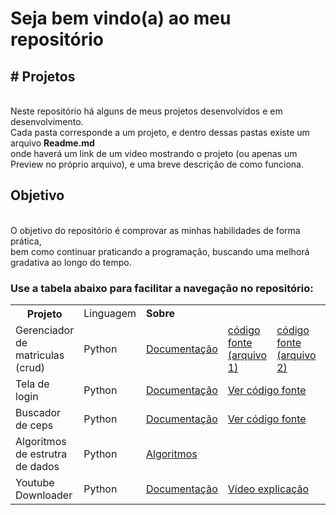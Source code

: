 <h1> Seja bem vindo(a) ao meu repositório</h1>
<h2># Projetos</h2> <br>
Neste repositório há alguns de meus projetos desenvolvidos e em desenvolvimento. <br>
Cada pasta corresponde a um projeto, e dentro dessas pastas existe um arquivo <strong>Readme.md</strong><br>
onde haverá um link de um video mostrando o projeto (ou apenas um Preview no próprio arquivo), e uma breve descrição de como funciona.

<h2>Objetivo</h2><br>
O objetivo do repositório é comprovar as minhas habilidades de forma prática, <br>
bem como continuar praticando a programação, buscando uma melhorá gradativa ao longo do tempo.
<br>

<h3>Use a tabela abaixo para facilitar a navegação no repositório:</h3>
<table>
  
  <tr>
    <th ><strong> Projeto</strong></th>
    <td>Linguagem </td>
    <td colspan=4><strong> Sobre </strong></td>
  </tr>
  <tr>
    <td> Gerenciador de matriculas (crud)</td>
    <td> Python</td>
    <td><a href='https://github.com/merino626/Projetos/blob/main/Projeto_gerenciador/dist/README.MD'> Documentação </a> </td>
     <td> <a href='https://github.com/merino626/Projetos/blob/main/Projeto_gerenciador/dist/Gerenciador.py'>código fonte (arquivo 1)</a></td>
  <td> <a href='https://github.com/merino626/Projetos/blob/main/Projeto_gerenciador/dist/main.py'>código fonte (arquivo 2)</a></td>
  <td> <a href='https://github.com/merino626/Projetos/blob/main/Projeto_gerenciador/dist/conexao_bd.py'>código fonte (arquivo 3)</a></td>
  </tr>
   <tr>
    <td> Tela de login</td>
    <td> Python</td>
    <td><a href='https://github.com/merino626/Projetos/blob/main/Login_Simples/README.md'> Documentação </a> </td>
     <td colspan='3'> <a href='https://github.com/merino626/Projetos/blob/main/Login_Simples/Login_simples.py'>Ver código fonte</a></td>
  </tr>
    </tr>
   <tr>
    <td> Buscador de ceps</td>
    <td> Python</td>
    <td><a href='https://github.com/merino626/Projetos/blob/main/Buscador_de_ceps/README.md'> Documentação </a> </td>
     <td colspan='3'> <a href='https://github.com/merino626/Projetos/blob/main/Buscador_de_ceps/busca_cep.py'>Ver código fonte</a></td>
  </tr>
   <tr>
    <td> Algoritmos de estrutra de dados</td>
    <td> Python</td>
     <td colspan='4'> <a href='https://github.com/merino626/Projetos/tree/main/Estrutura_de_dados'>Algoritmos</a></td>
  </tr>
     <tr>
    <td> Youtube Downloader</td>
    <td> Python</td>
    <td><a href='https://github.com/merino626/Projetos/tree/main/youtube_downloader'> Documentação </a> </td>
     <td colspan='3'> <a href='https://www.youtube.com/watch?v=R4w5Wsy76YU&ab_channel=Coding4ever'>Vídeo explicação</a></td>
  </tr>


</table>

